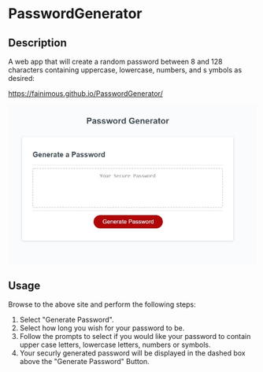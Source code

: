 # PasswordGenerator

## Description 

A web app that will create a random password between 8 and 128 characters containing uppercase, lowercase, numbers, and s ymbols as desired:

https://fainimous.github.io/PasswordGenerator/

![Screenshot of the web application](/assets/PasswordGenerator.jpg?raw=true "Screenshot")

## Usage 

Browse to the above site and perform the following steps:

1) Select "Generate Password".
2) Select how long you wish for your password to be.
3) Follow the prompts to select if you would like your password to contain upper case letters, lowercase letters, numbers or symbols.
4) Your securly generated password will be displayed in the dashed box above the "Generate Password" Button.

